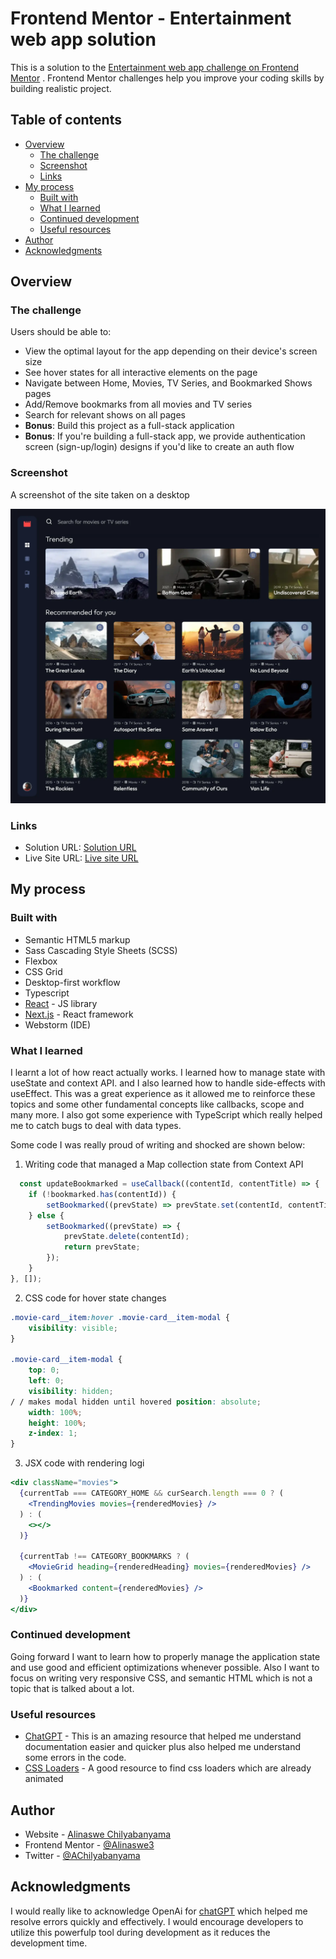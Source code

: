 # Frontend Mentor - Entertainment web app solution

This is a solution to
the [Entertainment web app challenge on Frontend Mentor](https://www.frontendmentor.io/challenges/entertainment-web-app-J-UhgAW1X)
. Frontend Mentor challenges help you improve your coding skills by building realistic project.

## Table of contents

- [Overview](#overview)
  - [The challenge](#the-challenge)
  - [Screenshot](#screenshot)
  - [Links](#links)
- [My process](#my-process)
  - [Built with](#built-with)
  - [What I learned](#what-i-learned)
  - [Continued development](#continued-development)
  - [Useful resources](#useful-resources)
- [Author](#author)
- [Acknowledgments](#acknowledgments)

## Overview

### The challenge

Users should be able to:

- View the optimal layout for the app depending on their device's screen size
- See hover states for all interactive elements on the page
- Navigate between Home, Movies, TV Series, and Bookmarked Shows pages
- Add/Remove bookmarks from all movies and TV series
- Search for relevant shows on all pages
- **Bonus**: Build this project as a full-stack application
- **Bonus**: If you're building a full-stack app, we provide authentication screen (sign-up/login) designs if you'd like
  to create an auth flow

### Screenshot

A screenshot of the site taken on a desktop

![](./screenshots/snap-desktop.webp)

### Links

- Solution URL: [Solution URL](https://github.com/Alinaswe3/entertainment-web-app)
- Live Site URL: [Live site URL](https://zetflix-movies.netlify.app/)

## My process

### Built with

- Semantic HTML5 markup
- Sass Cascading Style Sheets (SCSS)
- Flexbox
- CSS Grid
- Desktop-first workflow
- Typescript
- [React](https://reactjs.org/) - JS library
- [Next.js](https://nextjs.org/) - React framework
- Webstorm (IDE)

### What I learned

I learnt a lot of how react actually works. I learned how to manage state with useState and context API. and I also
learned how to handle side-effects with useEffect. This was a great experience as it allowed me to reinforce these
topics and some other fundamental concepts like callbacks, scope and many more. I also got some experience with
TypeScript which really helped me to catch bugs to deal with data types.

Some code I was really proud of writing and shocked are shown below:

1. Writing code that managed a Map collection state from Context API

```TypeScript
  const updateBookmarked = useCallback((contentId, contentTitle) => {
    if (!bookmarked.has(contentId)) {
        setBookmarked((prevState) => prevState.set(contentId, contentTitle));
    } else {
        setBookmarked((prevState) => {
            prevState.delete(contentId);
            return prevState;
        });
    }
}, []);
```

2. CSS code for hover state changes

```css
.movie-card__item:hover .movie-card__item-modal {
    visibility: visible;
}

.movie-card__item-modal {
    top: 0;
    left: 0;
    visibility: hidden;
/ / makes modal hidden until hovered position: absolute;
    width: 100%;
    height: 100%;
    z-index: 1;
}
```

3. JSX code with rendering logi

```jsx
<div className="movies">
  {currentTab === CATEGORY_HOME && curSearch.length === 0 ? (
    <TrendingMovies movies={renderedMovies} />
  ) : (
    <></>
  )}

  {currentTab !== CATEGORY_BOOKMARKS ? (
    <MovieGrid heading={renderedHeading} movies={renderedMovies} />
  ) : (
    <Bookmarked content={renderedMovies} />
  )}
</div>
```

### Continued development

Going forward I want to learn how to properly manage the
application state and use good and efficient optimizations whenever possible. Also I want to focus on writing very
responsive CSS, and semantic HTML which is not a topic that is talked about a lot.

### Useful resources

- [ChatGPT](https://chat.openai.com/) - This is an amazing resource that helped me understand documentation easier and
  quicker plus also helped me understand some errors in the code.
- [CSS Loaders](https://cssloaders.github.io/) - A good resource to find css loaders which are already animated

## Author

- Website - [Alinaswe Chilyabanyama](https://www.alinaswecodes.com)
- Frontend Mentor - [@Alinaswe3](https://www.frontendmentor.io/profile/Alinaswe3)
- Twitter - [@AChilyabanyama](https://twitter.com/AChilyabanyama/)

## Acknowledgments

I would really like to acknowledge OpenAi for [chatGPT](https://chat.openai.com/) which helped me resolve errors quickly
and effectively. I would encourage developers to utilize this powerfulp tool during development as it reduces the
development time.
